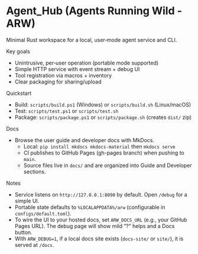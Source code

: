 # Agent_Hub (Agents Running Wild - ARW)

Minimal Rust workspace for a local, user‑mode agent service and CLI.

Key goals
- Unintrusive, per‑user operation (portable mode supported)
- Simple HTTP service with event stream + debug UI
- Tool registration via macros + inventory
- Clear packaging for sharing/upload

Quickstart
- Build: `scripts/build.ps1` (Windows) or `scripts/build.sh` (Linux/macOS)
- Test:  `scripts/test.ps1` or `scripts/test.sh`
- Package: `scripts/package.ps1` or `scripts/package.sh` (creates `dist/` zip)

Docs
- Browse the user guide and developer docs with MkDocs.
  - Local: `pip install mkdocs mkdocs-material` then `mkdocs serve`
  - CI publishes to GitHub Pages (gh-pages branch) when pushing to `main`.
  - Source files live in `docs/` and are organized into Guide and Developer sections.

Notes
- Service listens on `http://127.0.0.1:8090` by default. Open `/debug` for a simple UI.
- Portable state defaults to `%LOCALAPPDATA%/arw` (configurable in `configs/default.toml`).
- To wire the UI to your hosted docs, set `ARW_DOCS_URL` (e.g., your GitHub Pages URL). The debug page will show mild “?” helps and a Docs button.
- With `ARW_DEBUG=1`, if a local docs site exists (`docs-site/` or `site/`), it is served at `/docs`.
